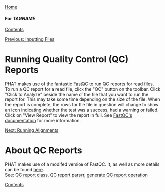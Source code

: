 [Home](https://chgibb.github.io/PHATDocs/)

#### For $TAGNAME$
[Contents](https://chgibb.github.io/PHATDocs/docs/latest/home)

[Previous: Inputting Files](https://chgibb.github.io/PHATDocs/docs/latest/inputtingFiles)

# Running Quality Control (QC) Reports
PHAT makes use of the fantastic [FastQC](https://www.bioinformatics.babraham.ac.uk/projects/fastqc/) to run QC reports for read files.  
To run a QC report for a read file, click the "QC" button on the toolbar. Click "Click to Analyze" beside the name of the file that you want to run the report for. This may take some time depending on the size of the file. When the report is complete, the rows for the file in question will change to show an icon indicating whether the test was a success, had a warning or failed. Click on "View Report" to view the report in full. See [FastQC's documentation](https://www.bioinformatics.babraham.ac.uk/projects/fastqc/Help/) for more information.

[Next: Running Alignments](https://chgibb.github.io/PHATDocs/docs/latest/runningAlignments)

# About QC Reports
PHAT makes use of a modifed version of FastQC. It, as well as more details can be found [here](https://github.com/chgibb/FastQC0.11.5).  
See: [QC report class](https://github.com/chgibb/PHAT/blob/$TAGNAME$/src/req/QCData.ts), [QC report parser](https://github.com/chgibb/PHAT/blob/$TAGNAME$/QCReportSummary.ts), [generate QC report operation](https://github.com/chgibb/PHAT/blob/$TAGNAME$/src/req/operations/GenerateQCReport.ts)


[Contents](https://chgibb.github.io/PHATDocs/docs/latest/home)
